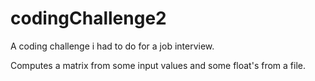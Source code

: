 codingChallenge2
================

A coding challenge i had to do for a job interview.

Computes a matrix from some input values and some float's from a file.
